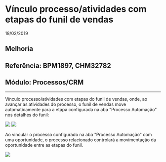 # Vínculo processo/atividades com etapas do funil de vendas
18/02/2019
## Melhoria
## Referência: BPM1897, CHM32782
## Módulo: Processos/CRM
***

Vínculo processo/atividades com etapas do funil de vendas, onde, ao avançar as atividades do processo, o funil de vendas move automaticamente para a etapa configurada na aba "Processo Automação" nos detalhes do funil:

![]([PATH_IMG]/BPM1897_img1.png)
![]([PATH_IMG]/BPM1897_img2.png)

Ao vincular o processo configurado na aba "Processo Automação" com uma oportunidade, o processo relacionado controlará a movimentação da oportunidade entre as etapas do funil.

![]([PATH_IMG]/BPM1897_img3.png)